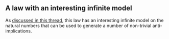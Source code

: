 ## A law with an interesting infinite model

As [discussed in this thread](https://leanprover.zulipchat.com/#narrow/stream/458659-Equational/topic/1661.20-.3E.201657.20-.20another.20one.20bites.20the.20dust/near/476037184), this law has an interesting infinite model on the natural numbers that can be used to generate a number of non-trivial anti-implications.
